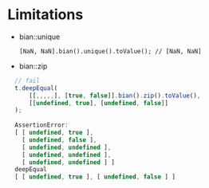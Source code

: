 # Limitations

* bian::unique

  `[NaN, NaN].bian().unique().toValue(); // [NaN, NaN]`
  
* bian::zip

```javascript
  // fail
  t.deepEqual(
      [[,,,,,], [true, false]].bian().zip().toValue(),
      [[undefined, true], [undefined, false]]
  );
  
  AssertionError:
  [ [ undefined, true ],
    [ undefined, false ],
    [ undefined, undefined ],
    [ undefined, undefined ],
    [ undefined, undefined ] ]
  deepEqual
  [ [ undefined, true ], [ undefined, false ] ]
```
